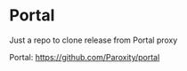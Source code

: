 # Portal
Just a repo to clone release from Portal proxy

Portal: https://github.com/Paroxity/portal
